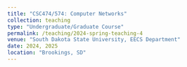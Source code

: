 ```yaml
---
title: "CSC474/574: Computer Networks"
collection: teaching
type: "Undergraduate/Graduate Course"
permalink: /teaching/2024-spring-teaching-4
venue: "South Dakota State University, EECS Department"
date: 2024, 2025
location: "Brookings, SD"
---
```


<!-- [Slides](https://www.os-book.com/OS10/slide-dir/index.html) -->

<!-- [eBook](https://os.ecci.ucr.ac.cr/slides/Abraham-Silberschatz-Operating-System-Concepts-10th-2018.pdf) -->
